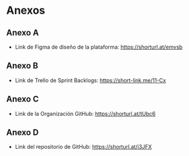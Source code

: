 # Anexos

## Anexo A

- Link de Figma de diseño de la plataforma: https://shorturl.at/emvsb

## Anexo B

- Link de Trello de Sprint Backlogs: https://short-link.me/11-Cx

## Anexo C

- Link de la Organización GitHub: https://shorturl.at/tUbc6

## Anexo D

- Link del repositorio de GitHub: https://shorturl.at/i3JFX
